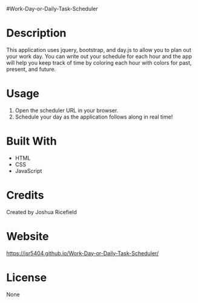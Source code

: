 #Work-Day-or-Daily-Task-Scheduler

# Description
This application uses jquery, bootstrap, and day.js to allow you to plan out your work day. You can write out your schedule for each hour and the app will help you keep track of time by coloring each hour with colors for past, present, and future.

# Usage
1. Open the scheduler URL in your browser.
2. Schedule your day as the application follows along in real time!

# Built With
* HTML
* CSS
* JavaScript

# Credits
Created by Joshua Ricefield 

# Website
https://jsr5404.github.io/Work-Day-or-Daily-Task-Scheduler/

# License
None